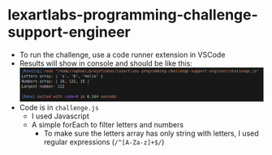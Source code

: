 # lexartlabs-programming-challenge-support-engineer
- To run the challenge, use a code runner extension in VSCode
- Results will show in console and should be like this:
![result](/images/results.png)
- Code is in `challenge.js`
  - I used Javascript
  - A simple forEach to filter letters and numbers
    - To make sure the letters array has only string with letters, I used regular expressions (`/^[A-Za-z]+$/`)